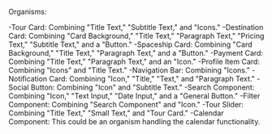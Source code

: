 Organisms:

-Tour Card: Combining "Title Text," "Subtitle Text," and "Icons."
-Destination Card: Combining "Card Background," "Title Text," "Paragraph Text," "Pricing Text," "Subtitle Text," and a "Button."
-Spaceship Card: Combining "Card Background," "Title Text," "Paragraph Text," and a "Button."
-Payment Card: Combining "Title Text," "Paragraph Text," and an "Icon."
-Profile Item Card: Combining "Icons" and "Title Text."
-Navigation Bar: Combining "Icons."
-Notification Card: Combining "Icon," "Title," "Text," and "Paragraph Text."
-Social Button: Combining "Icon" and "Subtitle Text."
-Search Component: Combining "Icon," "Text Input," "Date Input," and a "General Button."
-Filter Component: Combining "Search Component" and "Icon."
-Tour Slider: Combining "Title Text," "Small Text," and "Tour Card."
-Calendar Component: This could be an organism handling the calendar functionality.